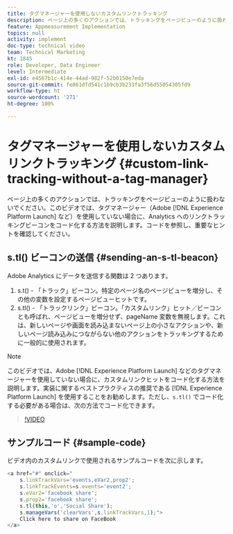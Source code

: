```yaml
---
title: タグマネージャーを使用しないカスタムリンクトラッキング
description: ページ上の多くのアクションでは、トラッキングをページビューのように扱わないでください。このビデオでは、タグマネージャー（Experience Platform Launch など）を使用していない場合に、Analytics へのリンクトラッキングビーコンをコード化する方法を説明します。コードを参照し、重要なヒントを確認してください。
feature: Appmeasurement Implementation
topics: null
activity: implement
doc-type: technical video
team: Technical Marketing
kt: 1845
role: Developer, Data Engineer
level: Intermediate
exl-id: e4567b1c-414e-44ad-982f-52b0150e7eda
source-git-commit: fe861dfd541c1b9cb3b233fa3f56d55054305fd9
workflow-type: ht
source-wordcount: '271'
ht-degree: 100%

---
```


# タグマネージャーを使用しないカスタムリンクトラッキング {#custom-link-tracking-without-a-tag-manager}

ページ上の多くのアクションでは、トラッキングをページビューのように扱わないでください。このビデオでは、タグマネージャー（Adobe [!DNL Experience Platform Launch] など）を使用していない場合に、Analytics へのリンクトラッキングビーコンをコード化する方法を説明します。コードを参照し、重要なヒントを確認してください。

## s.tl() ビーコンの送信 {#sending-an-s-tl-beacon}

Adobe Analytics にデータを送信する関数は 2 つあります。

1. s.t() - 「トラック」ビーコン。特定のページ名のページビューを増分し、その他の変数を設定するページビューヒットです。
1. s.tl() - 「トラックリンク」ビーコン。「カスタムリンク」ヒット／ビーコンとも呼ばれ、ページビューを増分せず、pageName 変数を無視します。これは、新しいページや画面を読み込まないページ上の小さなアクションや、新しいページ読み込みにつながらない他のアクションをトラッキングするために一般的に使用されます。

>[!NOTE]
>
>このビデオでは、Adobe [!DNL Experience Platform Launch] などのタグマネージャーを使用していない場合に、カスタムリンクヒットをコード化する方法を説明します。実装に関するベストプラクティスの推奨である [!DNL Experience Platform Launch] を使用することをお勧めします。ただし、`s.tl()` でコード化する必要がある場合は、次の方法でコード化できます。

>[!VIDEO](https://video.tv.adobe.com/v/25832/?quality=12)

## サンプルコード {#sample-code}

ビデオ内のカスタムリンクで使用されるサンプルコードを次に示します。

```JavaScript
<a href="#" onclick="
    s.linkTrackVars='events,eVar2,prop2';
    s.linkTrackEvents=s.events='event2';
    s.eVar2='facebook share';
    s.prop2='facebook share';
    s.tl(this,'o','Social Share');
    s.manageVars('clearVars',s.linkTrackVars,1);">
    Click here to share on FaceBook
</a>
```
